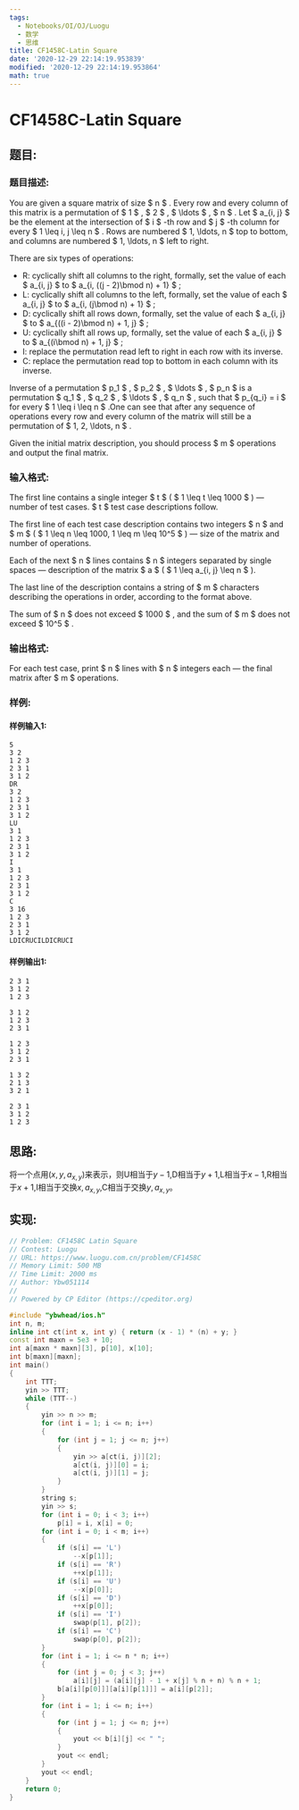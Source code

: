 ```yaml
---
tags: 
  - Notebooks/OI/OJ/Luogu
  - 数学
  - 思维
title: CF1458C-Latin Square
date: '2020-12-29 22:14:19.953839'
modified: '2020-12-29 22:14:19.953864'
math: true
---
```

# CF1458C-Latin Square
## 题目:
### 题目描述:
You are given a square matrix of size $ n $ . Every row and every column of this matrix is a permutation of $ 1 $ , $ 2 $ , $ \ldots $ , $ n $ . Let $ a_{i, j} $ be the element at the intersection of $ i $ -th row and $ j $ -th column for every $ 1 \leq i, j \leq n $ . Rows are numbered $ 1, \ldots, n $ top to bottom, and columns are numbered $ 1, \ldots, n $ left to right.

There are six types of operations:

- R: cyclically shift all columns to the right, formally, set the value of each $ a_{i, j} $ to $ a_{i, ((j - 2)\bmod n) + 1} $ ;
- L: cyclically shift all columns to the left, formally, set the value of each $ a_{i, j} $ to $ a_{i, (j\bmod n) + 1} $ ;
- D: cyclically shift all rows down, formally, set the value of each $ a_{i, j} $ to $ a_{((i - 2)\bmod n) + 1, j} $ ;
- U: cyclically shift all rows up, formally, set the value of each $ a_{i, j} $ to $ a_{(i\bmod n) + 1, j} $ ;
- I: replace the permutation read left to right in each row with its inverse.
- C: replace the permutation read top to bottom in each column with its inverse.

 Inverse of a permutation $ p_1 $ , $ p_2 $ , $ \ldots $ , $ p_n $ is a permutation $ q_1 $ , $ q_2 $ , $ \ldots $ , $ q_n $ , such that $ p_{q_i} = i $ for every $ 1 \leq i \leq n $ .One can see that after any sequence of operations every row and every column of the matrix will still be a permutation of $ 1, 2, \ldots, n $ .

Given the initial matrix description, you should process $ m $ operations and output the final matrix.
### 输入格式:
The first line contains a single integer $ t $ ( $ 1 \leq t \leq 1000 $ ) — number of test cases. $ t $ test case descriptions follow.

The first line of each test case description contains two integers $ n $ and $ m $ ( $ 1 \leq n \leq 1000, 1 \leq m \leq 10^5 $ ) — size of the matrix and number of operations.

Each of the next $ n $ lines contains $ n $ integers separated by single spaces — description of the matrix $ a $ ( $ 1 \leq a_{i, j} \leq n $ ).

The last line of the description contains a string of $ m $ characters describing the operations in order, according to the format above.

The sum of $ n $ does not exceed $ 1000 $ , and the sum of $ m $ does not exceed $ 10^5 $ .
### 输出格式:
For each test case, print $ n $ lines with $ n $ integers each — the final matrix after $ m $ operations.
### 样例:
#### 样例输入1:
```
5
3 2
1 2 3
2 3 1
3 1 2
DR
3 2
1 2 3
2 3 1
3 1 2
LU
3 1
1 2 3
2 3 1
3 1 2
I
3 1
1 2 3
2 3 1
3 1 2
C
3 16
1 2 3
2 3 1
3 1 2
LDICRUCILDICRUCI
```
#### 样例输出1:
```
2 3 1 
3 1 2 
1 2 3 

3 1 2 
1 2 3 
2 3 1 

1 2 3 
3 1 2 
2 3 1 

1 3 2 
2 1 3 
3 2 1 

2 3 1 
3 1 2 
1 2 3
```
## 思路:

将一个点用$(x,y,a_{x,y})$来表示，则U相当于$y-1$,D相当于$y+1$,L相当于$x-1$,R相当于$x+1$,I相当于交换$x,a_{x,y}$,C相当于交换$y,a_{x,y}$。

## 实现:
```cpp
// Problem: CF1458C Latin Square
// Contest: Luogu
// URL: https://www.luogu.com.cn/problem/CF1458C
// Memory Limit: 500 MB
// Time Limit: 2000 ms
// Author: Ybw051114
//
// Powered by CP Editor (https://cpeditor.org)

#include "ybwhead/ios.h"
int n, m;
inline int ct(int x, int y) { return (x - 1) * (n) + y; }
const int maxn = 5e3 + 10;
int a[maxn * maxn][3], p[10], x[10];
int b[maxn][maxn];
int main()
{
    int TTT;
    yin >> TTT;
    while (TTT--)
    {
        yin >> n >> m;
        for (int i = 1; i <= n; i++)
        {
            for (int j = 1; j <= n; j++)
            {
                yin >> a[ct(i, j)][2];
                a[ct(i, j)][0] = i;
                a[ct(i, j)][1] = j;
            }
        }
        string s;
        yin >> s;
        for (int i = 0; i < 3; i++)
            p[i] = i, x[i] = 0;
        for (int i = 0; i < m; i++)
        {
            if (s[i] == 'L')
                --x[p[1]];
            if (s[i] == 'R')
                ++x[p[1]];
            if (s[i] == 'U')
                --x[p[0]];
            if (s[i] == 'D')
                ++x[p[0]];
            if (s[i] == 'I')
                swap(p[1], p[2]);
            if (s[i] == 'C')
                swap(p[0], p[2]);
        }
        for (int i = 1; i <= n * n; i++)
        {
            for (int j = 0; j < 3; j++)
                a[i][j] = (a[i][j] - 1 + x[j] % n + n) % n + 1;
            b[a[i][p[0]]][a[i][p[1]]] = a[i][p[2]];
        }
        for (int i = 1; i <= n; i++)
        {
            for (int j = 1; j <= n; j++)
            {
                yout << b[i][j] << " ";
            }
            yout << endl;
        }
        yout << endl;
    }
    return 0;
}
```
